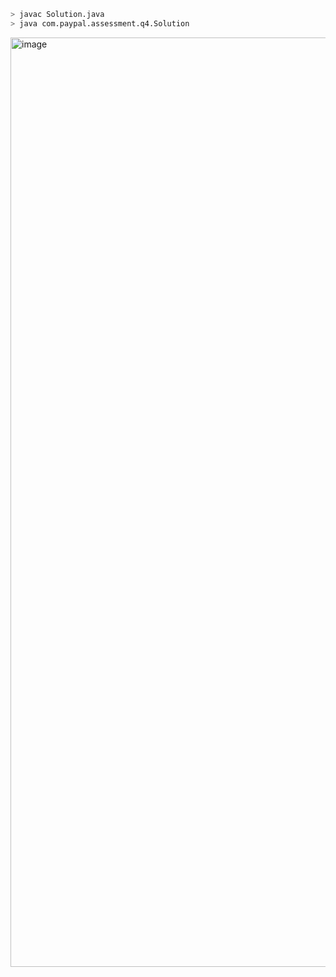 ```sh
> javac Solution.java
> java com.paypal.assessment.q4.Solution
```

<img width="2820" height="1487" alt="image" src="https://github.com/user-attachments/assets/19ab9ad0-99f7-4c88-890b-53d357084850" />
